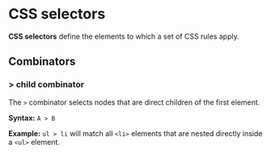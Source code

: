 # CSS selectors

**CSS selectors** define the elements to which a set of CSS rules apply.

## Combinators

### > child combinator

The `>` combinator selects nodes that are direct children of the first element.

**Syntax:** `A > B`

**Example:** `ul > li` will match all `<li>` elements that are nested directly inside a `<ul>` element.
